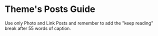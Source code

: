 # Theme's Posts Guide

Use only Photo and Link Posts and remember to add the "keep reading" break after 55 words of caption.
